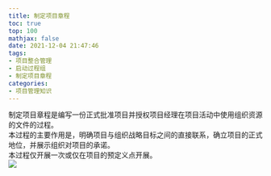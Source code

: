```yaml
---
title: 制定项目章程
toc: true
top: 100
mathjax: false
date: 2021-12-04 21:47:46
tags:
- 项目整合管理
- 启动过程组
- 制定项目章程
categories:
- 项目管理知识
---
```

制定项目章程是编写一份正式批准项目并授权项目经理在项目活动中使用组织资源的文件的过程。  
本过程的主要作用是，明确项目与组织战略目标之间的直接联系，确立项目的正式地位，并展示组织对项目的承诺。  
本过程仅开展一次或仅在项目的预定义点开展。  
<img src="https://ddabb.github.io/photos/pmpimages/数据流向图/制定项目章程.png"/>  
